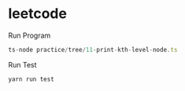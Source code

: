 # leetcode

Run Program

```jsx
ts-node practice/tree/11-print-kth-level-node.ts
```

Run Test

```jsx
yarn run test
```
